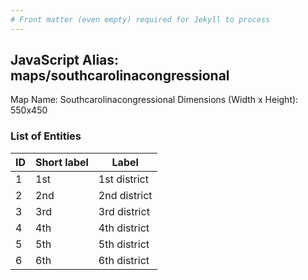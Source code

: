 ```yaml
---
# Front matter (even empty) required for Jekyll to process
---
```


## JavaScript Alias: maps/southcarolinacongressional

Map Name: Southcarolinacongressional
Dimensions (Width x Height): 550x450





### List of Entities

ID | Short label | Label
---|---|---|
1|1st|1st district
2|2nd|2nd district
3|3rd|3rd district
4|4th|4th district
5|5th|5th district
6|6th|6th district

